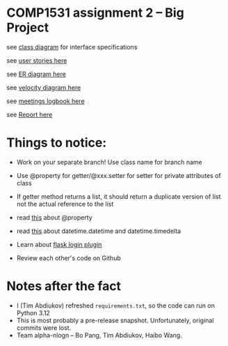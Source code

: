 # COMP1531 assignment 2 – Big Project
see [class diagram](https://www.lucidchart.com/invitations/accept/3f054598-b604-424b-acae-10c90fe9ebd1) for interface specifications

see [user stories here](https://docs.google.com/document/d/1-xCL5TUQW7dBIzek46KquRXLuT3c2PC21-ilOKh6axc/edit?usp=sharing)

see [ER diagram here](https://www.lucidchart.com/invitations/accept/fb9342d0-e7cd-4ff2-88d2-4feeafc93007)

see [velocity diagram here](https://docs.google.com/spreadsheets/d/17xc18-VCT1XvFTutepsPFV9n2XsfTQJRlcxeSqiSEW8/edit?usp=sharing)

see [meetings logbook here](https://docs.google.com/document/d/1JDCiqSBxQkQRHWb6RoqxxzEvtsTah4nRJ60EHZGrDv4/edit?usp=sharing)

see [Report here](https://docs.google.com/document/d/1kqb2wzgOyMva34J6NQ1DzZinxCdykRRoUhzdmoXQflo/edit?usp=sharing)

# Things to notice:
* Work on your separate branch! Use class name for branch name
* Use @property for getter/@xxx.setter for setter for private attributes of class
* If getter method returns a list, it should return a duplicate version of list not the actual reference to the list
* read [this](https://www.python-course.eu/python3_properties.php) about @property
* read [this](https://docs.python.org/3/library/datetime.html) about datetime.datetime and datetime.timedelta
* Learn about [flask login plugin](https://flask-login.readthedocs.io/en/latest/)

* Review each other's code on Github

# Notes after the fact

* I (Tim Abdiukov) refreshed `requirements.txt`, so the code can run on Python 3.12 
* This is most probably a pre-release snapshot. Unfortunately, original commits were lost.
* Team alpha-nlogn – Bo Pang, Tim Abdiukov, Haibo Wang.
